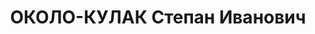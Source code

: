 ---
title: ОКОЛО-КУЛАК Степан Иванович
description: "Род. в 1901 (1902), Черниговская губ., Стародубский уезд, с. Борисполь,\
  \ русский, обр.: среднее, б/п. Проживал: Томск. 232-й стр. полк, пом.командира по\
  \ материальному обеспечению, интендант 2 ранга \n  Арестован 23.08.1937 (11.05.1937).\
  \ Обв.: к-р военно-троцкистская организация. Приговор: 28.10.1937 – ВМН. Расстрелян\
  \ 28.10.1937. \n  Реабилитирован 10.11.1956"
---